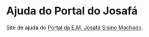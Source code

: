 # Ajuda do Portal do Josafá

Site de ajuda do [Portal da E.M. Josafá Sisino Machado](https://josalab.github.io/).